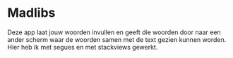 # Madlibs

Deze app laat jouw woorden invullen en geeft die woorden door naar een ander scherm waar de woorden samen met de text gezien
kunnen worden. Hier heb ik met segues en met stackviews gewerkt.

